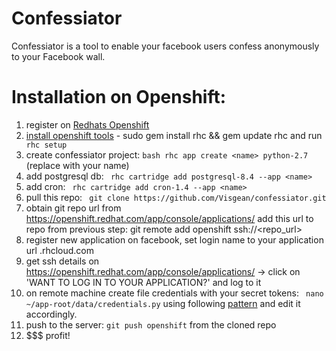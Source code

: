 Confessiator
=============

Confessiator is a tool to enable your facebook users confess anonymously to your Facebook wall.



Installation on Openshift: 
==========================

1. register on [Redhats Openshift](https://www.openshift.com/)
2. [install openshift tools](https://www.openshift.com/get-started) - sudo gem install rhc && gem update rhc and run ``` rhc setup```
3. create confessiator project: ```bash rhc app create <name> python-2.7``` (replace with your name)
4. add postgresql db: ``` rhc cartridge add postgresql-8.4 --app <name>```
5. add cron: ``` rhc cartridge add cron-1.4 --app <name>```
6. pull this repo: ``` git clone https://github.com/Visgean/confessiator.git```
7. obtain git repo url from https://openshift.redhat.com/app/console/applications/<name> add this url to repo from previous step: git remote add openshift ssh://<repo_url>
8. register new application on facebook, set login name to your application url <sudbomain>.rhcloud.com
9. get ssh details on https://openshift.redhat.com/app/console/applications/<name> -> click on 'WANT TO LOG IN TO YOUR APPLICATION?' and log to it
10. on remote machine create file credentials with your secret tokens: ``` nano ~/app-root/data/credentials.py``` using following [pattern](https://github.com/Visgean/confessiator/blob/master/confessiator/credentials_template.py) and edit it accordingly.
11. push to the server: ``` git push openshift ``` from the cloned repo
12. $$$ profit!